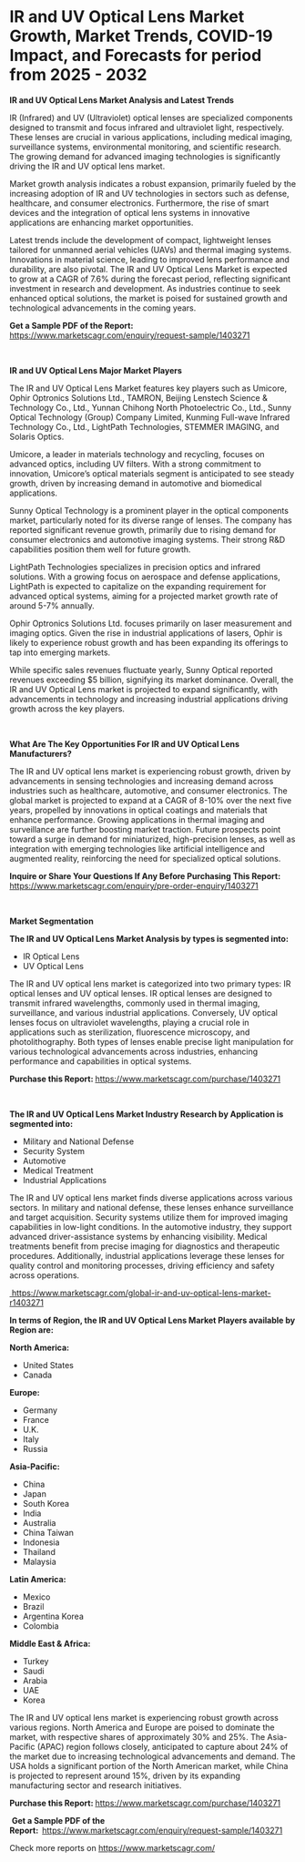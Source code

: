 <p><h1>IR and UV Optical Lens Market Growth, Market Trends, COVID-19 Impact, and Forecasts for period from 2025 - 2032</h1></p><p><strong>IR and UV Optical Lens Market Analysis and Latest Trends</strong></p>
<p><p>IR (Infrared) and UV (Ultraviolet) optical lenses are specialized components designed to transmit and focus infrared and ultraviolet light, respectively. These lenses are crucial in various applications, including medical imaging, surveillance systems, environmental monitoring, and scientific research. The growing demand for advanced imaging technologies is significantly driving the IR and UV optical lens market.</p><p>Market growth analysis indicates a robust expansion, primarily fueled by the increasing adoption of IR and UV technologies in sectors such as defense, healthcare, and consumer electronics. Furthermore, the rise of smart devices and the integration of optical lens systems in innovative applications are enhancing market opportunities. </p><p>Latest trends include the development of compact, lightweight lenses tailored for unmanned aerial vehicles (UAVs) and thermal imaging systems. Innovations in material science, leading to improved lens performance and durability, are also pivotal. The IR and UV Optical Lens Market is expected to grow at a CAGR of 7.6% during the forecast period, reflecting significant investment in research and development. As industries continue to seek enhanced optical solutions, the market is poised for sustained growth and technological advancements in the coming years.</p></p>
<p><strong>Get a Sample PDF of the Report:&nbsp;</strong> <a href="https://www.marketscagr.com/enquiry/request-sample/1403271?utm_campaign=1879&utm_medium=2&utm_source=Github&utm_content=ia&utm_term=12012025&utm_id=ir-and-uv-optical-lens">https://www.marketscagr.com/enquiry/request-sample/1403271</a></p>
<p>&nbsp;</p>
<p><strong>IR and UV Optical Lens Major Market Players</strong></p>
<p><p>The IR and UV Optical Lens Market features key players such as Umicore, Ophir Optronics Solutions Ltd., TAMRON, Beijing Lenstech Science & Technology Co., Ltd., Yunnan Chihong North Photoelectric Co., Ltd., Sunny Optical Technology (Group) Company Limited, Kunming Full-wave Infrared Technology Co., Ltd., LightPath Technologies, STEMMER IMAGING, and Solaris Optics. </p><p>Umicore, a leader in materials technology and recycling, focuses on advanced optics, including UV filters. With a strong commitment to innovation, Umicore’s optical materials segment is anticipated to see steady growth, driven by increasing demand in automotive and biomedical applications.</p><p>Sunny Optical Technology is a prominent player in the optical components market, particularly noted for its diverse range of lenses. The company has reported significant revenue growth, primarily due to rising demand for consumer electronics and automotive imaging systems. Their strong R&D capabilities position them well for future growth.</p><p>LightPath Technologies specializes in precision optics and infrared solutions. With a growing focus on aerospace and defense applications, LightPath is expected to capitalize on the expanding requirement for advanced optical systems, aiming for a projected market growth rate of around 5-7% annually.</p><p>Ophir Optronics Solutions Ltd. focuses primarily on laser measurement and imaging optics. Given the rise in industrial applications of lasers, Ophir is likely to experience robust growth and has been expanding its offerings to tap into emerging markets.</p><p>While specific sales revenues fluctuate yearly, Sunny Optical reported revenues exceeding $5 billion, signifying its market dominance. Overall, the IR and UV Optical Lens market is projected to expand significantly, with advancements in technology and increasing industrial applications driving growth across the key players.</p></p>
<p>&nbsp;</p>
<p><strong>What Are The Key Opportunities For IR and UV Optical Lens Manufacturers?</strong></p>
<p><p>The IR and UV optical lens market is experiencing robust growth, driven by advancements in sensing technologies and increasing demand across industries such as healthcare, automotive, and consumer electronics. The global market is projected to expand at a CAGR of 8-10% over the next five years, propelled by innovations in optical coatings and materials that enhance performance. Growing applications in thermal imaging and surveillance are further boosting market traction. Future prospects point toward a surge in demand for miniaturized, high-precision lenses, as well as integration with emerging technologies like artificial intelligence and augmented reality, reinforcing the need for specialized optical solutions.</p></p>
<p><strong>Inquire or Share Your Questions If Any Before Purchasing This Report:</strong> <a href="https://www.marketscagr.com/enquiry/pre-order-enquiry/1403271?utm_campaign=1879&utm_medium=2&utm_source=Github&utm_content=ia&utm_term=12012025&utm_id=ir-and-uv-optical-lens">https://www.marketscagr.com/enquiry/pre-order-enquiry/1403271</a></p>
<p>&nbsp;</p>
<p><strong>Market Segmentation</strong></p>
<p><strong>The IR and UV Optical Lens Market Analysis by types is segmented into:</strong></p>
<p><ul><li>IR Optical Lens</li><li>UV Optical Lens</li></ul></p>
<p><p>The IR and UV optical lens market is categorized into two primary types: IR optical lenses and UV optical lenses. IR optical lenses are designed to transmit infrared wavelengths, commonly used in thermal imaging, surveillance, and various industrial applications. Conversely, UV optical lenses focus on ultraviolet wavelengths, playing a crucial role in applications such as sterilization, fluorescence microscopy, and photolithography. Both types of lenses enable precise light manipulation for various technological advancements across industries, enhancing performance and capabilities in optical systems.</p></p>
<p><strong>Purchase this Report:&nbsp;</strong><a href="https://www.marketscagr.com/purchase/1403271?utm_campaign=1879&utm_medium=2&utm_source=Github&utm_content=ia&utm_term=12012025&utm_id=ir-and-uv-optical-lens">https://www.marketscagr.com/purchase/1403271</a></p>
<p>&nbsp;</p>
<p><strong>The IR and UV Optical Lens Market Industry Research by Application is segmented into:</strong></p>
<p><ul><li>Military and National Defense</li><li>Security System</li><li>Automotive</li><li>Medical Treatment</li><li>Industrial Applications</li></ul></p>
<p><p>The IR and UV optical lens market finds diverse applications across various sectors. In military and national defense, these lenses enhance surveillance and target acquisition. Security systems utilize them for improved imaging capabilities in low-light conditions. In the automotive industry, they support advanced driver-assistance systems by enhancing visibility. Medical treatments benefit from precise imaging for diagnostics and therapeutic procedures. Additionally, industrial applications leverage these lenses for quality control and monitoring processes, driving efficiency and safety across operations.</p></p>
<p><a href="https://www.marketscagr.com/global-ir-and-uv-optical-lens-market-r1403271?utm_campaign=1879&utm_medium=2&utm_source=Github&utm_content=ia&utm_term=12012025&utm_id=ir-and-uv-optical-lens">&nbsp;https://www.marketscagr.com/global-ir-and-uv-optical-lens-market-r1403271</a></p>
<p><strong>In terms of Region, the IR and UV Optical Lens Market Players available by Region are:</strong></p>
<p>
    <p> <strong> North America: </strong>
        <ul>
            <li>United States</li>
            <li>Canada</li>
        </ul>
        </p> 
    <p> <strong> Europe: </strong>
        <ul>
            <li>Germany</li>
            <li>France</li>
            <li>U.K.</li>
            <li>Italy</li>
            <li>Russia</li>
        </ul>
        </p> 
    <p> <strong> Asia-Pacific: </strong>
        <ul>
            <li>China</li>
            <li>Japan</li>
            <li>South Korea</li>
            <li>India</li>
            <li>Australia</li>
            <li>China Taiwan</li>
            <li>Indonesia</li>
            <li>Thailand</li>
            <li>Malaysia</li>
        </ul>
        </p> 
    <p> <strong> Latin America: </strong>
        <ul>
            <li>Mexico</li>
            <li>Brazil</li>
            <li>Argentina Korea</li>
            <li>Colombia</li>
        </ul>
        </p> 
    <p> <strong> Middle East & Africa: </strong>
        <ul>
            <li>Turkey</li>
            <li>Saudi</li>
            <li>Arabia</li>
            <li>UAE</li>
            <li>Korea</li>
        </ul>
    </p>
    </p>
<p><p>The IR and UV optical lens market is experiencing robust growth across various regions. North America and Europe are poised to dominate the market, with respective shares of approximately 30% and 25%. The Asia-Pacific (APAC) region follows closely, anticipated to capture about 24% of the market due to increasing technological advancements and demand. The USA holds a significant portion of the North American market, while China is projected to represent around 15%, driven by its expanding manufacturing sector and research initiatives.</p></p>
<p><strong>Purchase this Report: </strong><a href="https://www.marketscagr.com/purchase/1403271?utm_campaign=1879&utm_medium=2&utm_source=Github&utm_content=ia&utm_term=12012025&utm_id=ir-and-uv-optical-lens">https://www.marketscagr.com/purchase/1403271</a></p>
<p>&nbsp;<strong>Get a Sample PDF of the Report:&nbsp;&nbsp;</strong><a href="https://www.marketscagr.com/enquiry/request-sample/1403271?utm_campaign=1879&utm_medium=2&utm_source=Github&utm_content=ia&utm_term=12012025&utm_id=ir-and-uv-optical-lens">https://www.marketscagr.com/enquiry/request-sample/1403271</a></p>
<p><strong></strong></p>
<p>Check more reports on <a href="https://www.marketscagr.com/?utm_campaign=1879&utm_medium=2&utm_source=Github&utm_content=ia&utm_term=12012025&utm_id=ir-and-uv-optical-lens">https://www.marketscagr.com/</a></p>